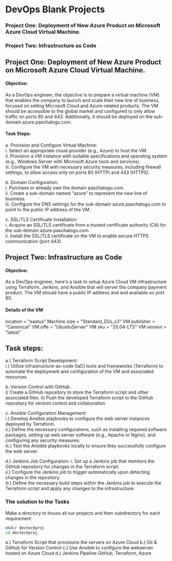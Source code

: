 # DevOps Blank Projects


### Project One: Deployment of New Azure Product on Microsoft Azure Cloud Virtual Machine.
### Project Two: Infrastructure as Code


## Project One: Deployment of New Azure Product on Microsoft Azure Cloud Virtual Machine.

#### Objective:
As a DevOps engineer, the objective is to prepare a virtual machine (VM) that enables the company to launch and scale their new line of business, focused on selling Microsoft Cloud and Azure-related products. The VM should be accessible to the global market and configured to only allow traffic on ports 80 and 443. Additionally, it should be deployed on the sub-domain azure.paschalogu.com.

#### Task Steps:
a. Provision and Configure Virtual Machine:  
i. Select an appropriate cloud provider (e.g., Azure) to host the VM.  
ii. Provision a VM instance with suitable specifications and operating system (e.g., Windows Server with Microsoft Azure tools and services).  
iii. Configure the VM with necessary security measures, including firewall settings, to allow access only on ports 80 (HTTP) and 443 (HTTPS).

b. Domain Configuration:  
i. Purchase or already own the domain paschalogu.com.  
ii. Create a sub-domain named "azure" to represent the new line of business.  
iii. Configure the DNS settings for the sub-domain azure.paschalogu.com to point to the public IP address of the VM.

c. SSL/TLS Certificate Installation:  
i. Acquire an SSL/TLS certificate from a trusted certificate authority (CA) for the sub-domain azure.paschalogu.com.  
ii. Install the SSL/TLS certificate on the VM to enable secure HTTPS communication (port 443).


## Project Two: Infrastructure as Code
#### Objective:
As a DevOps engineer, here's a task to setup Azure Cloud VM infrastructure using Terraform, Jenkins, and Ansible that will server the company payment product. The VM should have a public IP address and and available on port 80.

#### Details of the VM
location               = "eastus"
Machine size           = "Standard_D2s_v3"
VM publisher           = "Canonical"
VM offe                = "UbuntuServer"
VM sku                 = "20.04-LTS"
VM version             = "latest"

## Task steps:
a.) Terraform Script Development:  
i.) Utilize infrastructure-as-code (IaC) tools and frameworks (Terraform) to automate the deployment and configuration of the VM and associated resources.

b. Version Control with GitHub:  
i) Create a GitHub repository to store the Terraform script and other associated files.
ii) Push the developed Terraform script to the GitHub repository for version control and collaboration.

c. Ansible Configuration Management:  
i.) Develop Ansible playbooks to configure the web server instances deployed by Terraform.  
ii.) Define the necessary configurations, such as installing required software packages, setting up web server software (e.g., Apache or Nginx), and configuring any security measures.  
iii.) Test the Ansible playbooks locally to ensure they successfully configure the web server.  

d.) Jenkins Job Configuration:
i. Set up a Jenkins job that monitors the GitHub repository for changes in the Terraform script.  
ii.) Configure the Jenkins job to trigger automatically upon detecting changes in the repository.  
iii.) Define the necessary build steps within the Jenkins job to execute the Terraform script and apply any changes to the infrastructure.

### The solution to the Tasks

Make a directory to house all our projects and then subdirectory for each requirement

```bash
mkdir devtechproj
cd devtechproj
```

a.) Terraform Script that provisions the servers on Azure Cloud
b.) Git & GitHub for Version Control 
c.) Use Ansible to configure the webserver hosted on Azure Cloud
d.) Jenkins Pipeline GitHub, Terraform, Azure 



